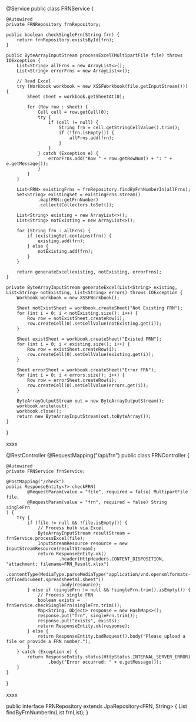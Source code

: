 @Service
public class FRNService {

    @Autowired
    private FRNRepository frnRepository;

    public boolean checkSingleFrn(String frn) {
        return frnRepository.existsById(frn);
    }

    public ByteArrayInputStream processExcel(MultipartFile file) throws IOException {
        List<String> allFrns = new ArrayList<>();
        List<String> errorFrns = new ArrayList<>();

        // Read Excel
        try (Workbook workbook = new XSSFWorkbook(file.getInputStream())) {
            Sheet sheet = workbook.getSheetAt(0);

            for (Row row : sheet) {
                Cell cell = row.getCell(0);
                try {
                    if (cell != null) {
                        String frn = cell.getStringCellValue().trim();
                        if (!frn.isEmpty()) {
                            allFrns.add(frn);
                        }
                    }
                } catch (Exception e) {
                    errorFrns.add("Row " + row.getRowNum() + ": " + e.getMessage());
                }
            }
        }

        List<FRN> existingFrns = frnRepository.findByFrnNumberIn(allFrns);
        Set<String> existingSet = existingFrns.stream()
                .map(FRN::getFrnNumber)
                .collect(Collectors.toSet());

        List<String> existing = new ArrayList<>();
        List<String> notExisting = new ArrayList<>();

        for (String frn : allFrns) {
            if (existingSet.contains(frn)) {
                existing.add(frn);
            } else {
                notExisting.add(frn);
            }
        }

        return generateExcel(existing, notExisting, errorFrns);
    }

    private ByteArrayInputStream generateExcel(List<String> existing, List<String> notExisting, List<String> errors) throws IOException {
        Workbook workbook = new XSSFWorkbook();

        Sheet notExistSheet = workbook.createSheet("Not Existing FRN");
        for (int i = 0; i < notExisting.size(); i++) {
            Row row = notExistSheet.createRow(i);
            row.createCell(0).setCellValue(notExisting.get(i));
        }

        Sheet existSheet = workbook.createSheet("Existed FRN");
        for (int i = 0; i < existing.size(); i++) {
            Row row = existSheet.createRow(i);
            row.createCell(0).setCellValue(existing.get(i));
        }

        Sheet errorSheet = workbook.createSheet("Error FRN");
        for (int i = 0; i < errors.size(); i++) {
            Row row = errorSheet.createRow(i);
            row.createCell(0).setCellValue(errors.get(i));
        }

        ByteArrayOutputStream out = new ByteArrayOutputStream();
        workbook.write(out);
        workbook.close();
        return new ByteArrayInputStream(out.toByteArray());
    }
}

xxxx

@RestController
@RequestMapping("/api/frn")
public class FRNController {

    @Autowired
    private FRNService frnService;

    @PostMapping("/check")
    public ResponseEntity<?> checkFRN(
            @RequestParam(value = "file", required = false) MultipartFile file,
            @RequestParam(value = "frn", required = false) String singleFrn
    ) {
        try {
            if (file != null && !file.isEmpty()) {
                // Process bulk via Excel
                ByteArrayInputStream resultStream = frnService.processExcel(file);
                InputStreamResource resource = new InputStreamResource(resultStream);
                return ResponseEntity.ok()
                        .header(HttpHeaders.CONTENT_DISPOSITION, "attachment; filename=FRN_Result.xlsx")
                        .contentType(MediaType.parseMediaType("application/vnd.openxmlformats-officedocument.spreadsheetml.sheet"))
                        .body(resource);
            } else if (singleFrn != null && !singleFrn.trim().isEmpty()) {
                // Process single FRN
                boolean exists = frnService.checkSingleFrn(singleFrn.trim());
                Map<String, Object> response = new HashMap<>();
                response.put("frn", singleFrn.trim());
                response.put("exists", exists);
                return ResponseEntity.ok(response);
            } else {
                return ResponseEntity.badRequest().body("Please upload a file or provide a FRN number.");
            }
        } catch (Exception e) {
            return ResponseEntity.status(HttpStatus.INTERNAL_SERVER_ERROR)
                    .body("Error occurred: " + e.getMessage());
        }
    }
}

xxxx

public interface FRNRepository extends JpaRepository<FRN, String> {
    List<FRN> findByFrnNumberIn(List<String> frnList);
}